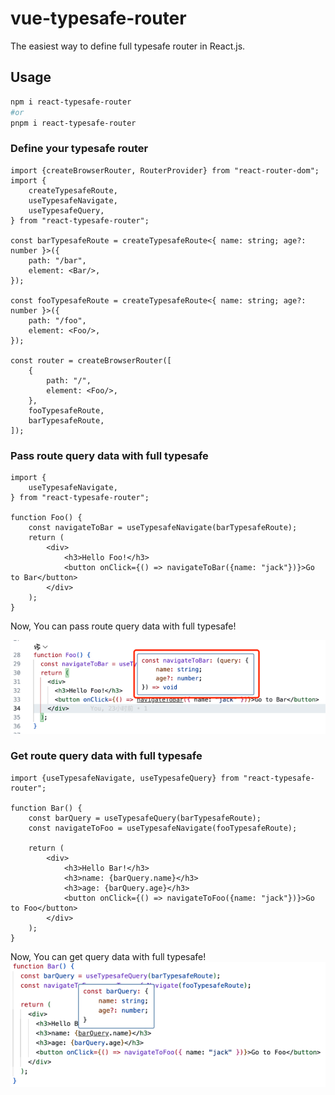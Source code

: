 # vue-typesafe-router

The easiest way to define full typesafe router in React.js.

## Usage

```bash
npm i react-typesafe-router
#or
pnpm i react-typesafe-router
```

### Define your typesafe router

```tsx
import {createBrowserRouter, RouterProvider} from "react-router-dom";
import {
    createTypesafeRoute,
    useTypesafeNavigate,
    useTypesafeQuery,
} from "react-typesafe-router";

const barTypesafeRoute = createTypesafeRoute<{ name: string; age?: number }>({
    path: "/bar",
    element: <Bar/>,
});

const fooTypesafeRoute = createTypesafeRoute<{ name: string; age?: number }>({
    path: "/foo",
    element: <Foo/>,
});

const router = createBrowserRouter([
    {
        path: "/",
        element: <Foo/>,
    },
    fooTypesafeRoute,
    barTypesafeRoute,
]);
```

### Pass route query data with full typesafe

```tsx
import {
    useTypesafeNavigate,
} from "react-typesafe-router";

function Foo() {
    const navigateToBar = useTypesafeNavigate(barTypesafeRoute);
    return (
        <div>
            <h3>Hello Foo!</h3>
            <button onClick={() => navigateToBar({name: "jack"})}>Go to Bar</button>
        </div>
    );
}
```

Now, You can pass route query data with full typesafe!

![img.png](assets/img.png)

### Get route query data with full typesafe

```tsx
import {useTypesafeNavigate, useTypesafeQuery} from "react-typesafe-router";

function Bar() {
    const barQuery = useTypesafeQuery(barTypesafeRoute);
    const navigateToFoo = useTypesafeNavigate(fooTypesafeRoute);

    return (
        <div>
            <h3>Hello Bar!</h3>
            <h3>name: {barQuery.name}</h3>
            <h3>age: {barQuery.age}</h3>
            <button onClick={() => navigateToFoo({name: "jack"})}>Go to Foo</button>
        </div>
    );
}
```

Now, You can get query data with full typesafe!
![img_1.png](assets/img_1.png)
